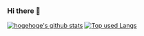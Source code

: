 ### Hi there 👋

<!-- リポジトリステータス／ソースコード統計 -->
[![hogehoge's github stats](https://github-readme-stats.vercel.app/api?username=marika441&hide=contribs&count_private=true&show_icons=true&theme=tokyonight)](https://github.com/marika441/)
[![Top used Langs](https://github-readme-stats.vercel.app/api/top-langs/?username=marika441&layout=compact&theme=tokyonight)](https://github.com/marika441/)
